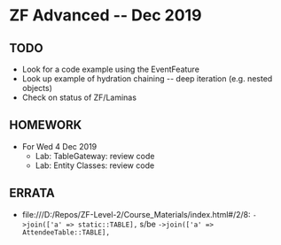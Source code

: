 # ZF Advanced -- Dec 2019

## TODO
* Look for a code example using the EventFeature
* Look up example of hydration chaining -- deep iteration (e.g. nested objects)
* Check on status of ZF/Laminas

## HOMEWORK
* For Wed 4 Dec 2019
  * Lab: TableGateway: review code
  * Lab: Entity Classes: review code

## ERRATA
* file:///D:/Repos/ZF-Level-2/Course_Materials/index.html#/2/8: `->join(['a' => static::TABLE],` s/be `->join(['a' => AttendeeTable::TABLE],`

